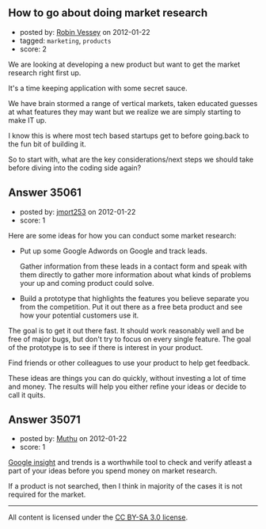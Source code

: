## How to go about doing market research

- posted by: [Robin Vessey](https://stackexchange.com/users/-1/984-robin-vessey) on 2012-01-22
- tagged: `marketing`, `products`
- score: 2

We are looking at developing a new product but want to get the market research right first up.

It's a time keeping application with some secret sauce.

We have brain stormed a range of vertical markets, taken educated guesses at what features they may want but we realize we are simply starting to make IT up. 

I know this is where most tech based startups get to before going.back to the fun bit of building it.

So to start with, what are the key considerations/next steps we should take before diving into the coding side again?


## Answer 35061

- posted by: [jmort253](https://stackexchange.com/users/-1/6362-jmort253) on 2012-01-22
- score: 1

Here are some ideas for how you can conduct some market research:

- Put up some Google Adwords on Google and track leads. 

  Gather information from these leads in a contact form and speak with them directly to gather more information about what kinds of problems your up and coming product could solve.

- Build a prototype that highlights the features you believe separate you from the competition. Put it out there as a free beta product and see how your potential customers use it.

 The goal is to get it out there fast. It should work reasonably well and be free of major bugs, but don't try to focus on every single feature. The goal of the prototype is to see if there is interest in your product.

 Find friends or other colleagues to use your product to help get feedback.


These ideas are things you can do quickly, without investing a lot of time and money. The results will help you either refine your ideas or decide to call it quits.


## Answer 35071

- posted by: [Muthu](https://stackexchange.com/users/-1/13073-muthu) on 2012-01-22
- score: 1

<p><a href="http://www.google.com/insights/search/" rel="nofollow">Google insight</a>  and trends is a worthwhile tool to check and verify atleast a part of your ideas before you spend money on market research.</p>

<p>If a product is not searched, then I think in majority of the cases it is not required for the market.</p>




---

All content is licensed under the [CC BY-SA 3.0 license](https://creativecommons.org/licenses/by-sa/3.0/).
